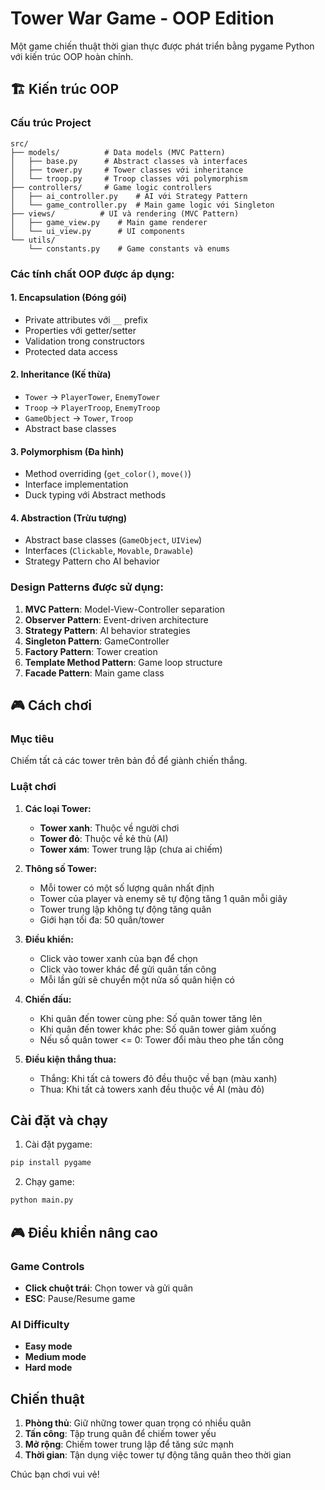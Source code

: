 # Tower War Game - OOP Edition

Một game chiến thuật thời gian thực được phát triển bằng pygame Python với kiến trúc OOP hoàn chỉnh.

## 🏗️ Kiến trúc OOP

### Cấu trúc Project
```
src/
├── models/          # Data models (MVC Pattern)
│   ├── base.py      # Abstract classes và interfaces
│   ├── tower.py     # Tower classes với inheritance
│   └── troop.py     # Troop classes với polymorphism
├── controllers/     # Game logic controllers
│   ├── ai_controller.py    # AI với Strategy Pattern
│   └── game_controller.py  # Main game logic với Singleton
├── views/          # UI và rendering (MVC Pattern)
│   ├── game_view.py    # Main game renderer
│   └── ui_view.py      # UI components
└── utils/
    └── constants.py    # Game constants và enums
```

### Các tính chất OOP được áp dụng:

#### 1. **Encapsulation (Đóng gói)**
- Private attributes với `__` prefix
- Properties với getter/setter
- Validation trong constructors
- Protected data access

#### 2. **Inheritance (Kế thừa)**
- `Tower` → `PlayerTower`, `EnemyTower`
- `Troop` → `PlayerTroop`, `EnemyTroop`
- `GameObject` → `Tower`, `Troop`
- Abstract base classes

#### 3. **Polymorphism (Đa hình)**
- Method overriding (`get_color()`, `move()`)
- Interface implementation
- Duck typing với Abstract methods

#### 4. **Abstraction (Trừu tượng)**
- Abstract base classes (`GameObject`, `UIView`)
- Interfaces (`Clickable`, `Movable`, `Drawable`)
- Strategy Pattern cho AI behavior

### Design Patterns được sử dụng:

1. **MVC Pattern**: Model-View-Controller separation
2. **Observer Pattern**: Event-driven architecture
3. **Strategy Pattern**: AI behavior strategies
4. **Singleton Pattern**: GameController
5. **Factory Pattern**: Tower creation
6. **Template Method Pattern**: Game loop structure
7. **Facade Pattern**: Main game class

## 🎮 Cách chơi

### Mục tiêu
Chiếm tất cả các tower trên bản đồ để giành chiến thắng.

### Luật chơi

1. **Các loại Tower:**
   - **Tower xanh**: Thuộc về người chơi
   - **Tower đỏ**: Thuộc về kẻ thù (AI)
   - **Tower xám**: Tower trung lập (chưa ai chiếm)

2. **Thông số Tower:**
   - Mỗi tower có một số lượng quân nhất định
   - Tower của player và enemy sẽ tự động tăng 1 quân mỗi giây
   - Tower trung lập không tự động tăng quân
   - Giới hạn tối đa: 50 quân/tower

3. **Điều khiển:**
   - Click vào tower xanh của bạn để chọn
   - Click vào tower khác để gửi quân tấn công
   - Mỗi lần gửi sẽ chuyển một nửa số quân hiện có

4. **Chiến đấu:**
   - Khi quân đến tower cùng phe: Số quân tower tăng lên
   - Khi quân đến tower khác phe: Số quân tower giảm xuống
   - Nếu số quân tower <= 0: Tower đổi màu theo phe tấn công

5. **Điều kiện thắng thua:**
   - Thắng: Khi tất cả towers đỏ đều thuộc về bạn (màu xanh)
   - Thua: Khi tất cả towers xanh đều thuộc về AI (màu đỏ)

## Cài đặt và chạy

1. Cài đặt pygame:
```bash
pip install pygame
```

2. Chạy game:
```bash
python main.py
```

## 🎮 Điều khiển nâng cao

### Game Controls
- **Click chuột trái**: Chọn tower và gửi quân
- **ESC**: Pause/Resume game

### AI Difficulty
- **Easy mode**
- **Medium mode**
- **Hard mode**

## Chiến thuật

1. **Phòng thủ**: Giữ những tower quan trọng có nhiều quân
2. **Tấn công**: Tập trung quân để chiếm tower yếu
3. **Mở rộng**: Chiếm tower trung lập để tăng sức mạnh
4. **Thời gian**: Tận dụng việc tower tự động tăng quân theo thời gian

Chúc bạn chơi vui vẻ!
